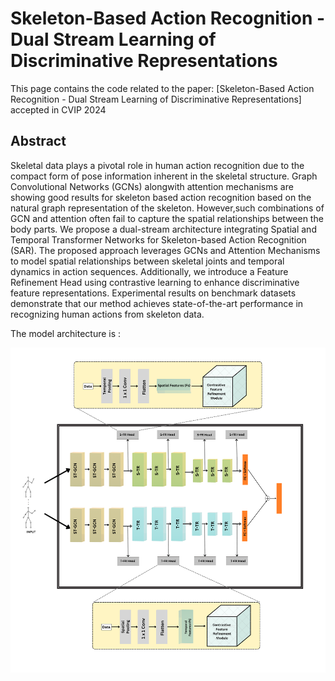 # Skeleton-Based Action Recognition - Dual Stream Learning of Discriminative Representations

This page contains the code related to the paper: [Skeleton-Based Action Recognition - Dual Stream Learning of Discriminative Representations] accepted in CVIP 2024

## Abstract
Skeletal data plays a pivotal role in human action recognition due to the compact form of pose information inherent in the skeletal structure. Graph Convolutional Networks (GCNs) alongwith attention mechanisms are showing good results for skeleton based action recognition based on the natural graph representation of the skeleton. However,such combinations of GCN and attention often fail to capture the spatial relationships between the body parts. We propose a dual-stream architecture integrating Spatial and Temporal Transformer Networks for Skeleton-based Action Recognition (SAR). The proposed approach leverages GCNs and Attention Mechanisms to model spatial relationships between skeletal joints and temporal dynamics in action sequences. Additionally, we introduce a Feature Refinement Head using contrastive learning to enhance discriminative feature representations. Experimental results on benchmark datasets demonstrate that our method achieves state-of-the-art performance in recognizing human actions from skeleton data.

The model architecture is :

![Model Architecture](additional_files/Model_report.png)

